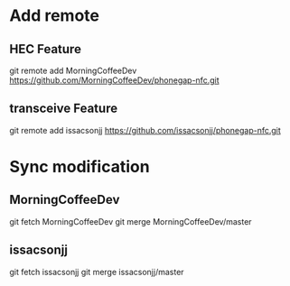 # Add remote 

## HEC Feature
git remote add  MorningCoffeeDev  https://github.com/MorningCoffeeDev/phonegap-nfc.git

## transceive Feature
git remote add  issacsonjj  https://github.com/issacsonjj/phonegap-nfc.git


# Sync modification
## MorningCoffeeDev
git fetch MorningCoffeeDev
git merge  MorningCoffeeDev/master

## issacsonjj
git fetch issacsonjj
git merge  issacsonjj/master
